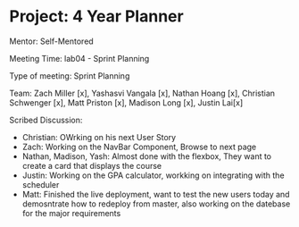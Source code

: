 # Project: 4 Year Planner
Mentor: Self-Mentored

Meeting Time: lab04 - Sprint Planning 

Type of meeting: Sprint Planning

Team: Zach Miller [x], Yashasvi Vangala [x], Nathan Hoang [x], Christian Schwenger [x], Matt Priston [x], Madison Long [x], Justin Lai[x]

Scribed Discussion:

- Christian: OWrking on his next User Story
- Zach: Working on the NavBar Component, Browse to next page
- Nathan, Madison, Yash: Almost done with the flexbox, They want to create a card that displays the course
- Justin: Working on the GPA calculator, workking on integrating with the scheduler
- Matt: Finished the live deployment, want to test the new users today and demosntrate how to redeploy from master, also working on the datebase for the major requirements